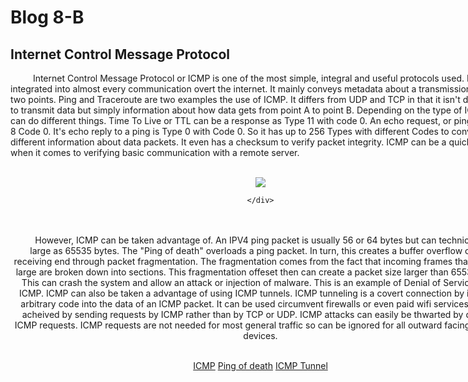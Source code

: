<html>
<style> div{ width: 800; word-wrap: break-word; } div.a{ text-align: center; }
	</style>
<head>
</head>
<body>	
	<h1>Blog 8-B</h1>
	<h2>Internet Control Message Protocol</h2>
<div>
<p>
	&#x2003; &#x2003; Internet Control Message Protocol or ICMP is one of the most simple, integral and useful protocols used. It's integrated 
	into almost every communication overt the internet. It mainly conveys metadata about a transmission between two points. Ping and Traceroute
	are two examples the use of ICMP. It differs from UDP and TCP in that it isn't designed to transmit data but simply information about how 
	data gets from point A to point B. Depending on the type of ICMP it can do different things. Time To Live or TTL can be a response as Type 
	11 with code 0. An echo request, or ping, is Type 8 Code 0. It's echo reply to a ping is Type 0 with Code 0. So it has up to 256 Types with 
	different Codes to convey different information about data packets. It even has a checksum to verify packet integrity. ICMP can be a quick 
	help when it comes to verifying basic communication with a remote server.

<br>
<br>
	<div class=a>
	<img src="https://www.cloudflare.com/img/learning/ddos/ping-of-death-ddos-attack/attack-mitigation.png">
	
	</div>
<br>
<br>
	&#x2003; &#x2003; However, ICMP can be taken advantage of. An IPV4 ping packet is usually 56 or 64 bytes but can technically be as large as 65535 bytes.
	 The "Ping of death" overloads a ping packet. In turn, this creates a buffer overflow on the receiving end through packet fragmentation. The fragmentation
	comes from the fact that incoming frames that are very large are broken down into sections. This fragmentation offeset then can create a packet size larger than
	65535 bytes. This can crash the system and allow an attack or injection of malware. This is an example of Denial of Service using ICMP. ICMP can also be taken
	a advantage of using ICMP tunnels. ICMP tunneling is a covert connection by injecting arbitrary code into the data of an ICMP packet. It can be used circumvent 
	firewalls or even paid wifi services. This is acheived by sending requests by ICMP rather than by TCP or UDP. ICMP attacks can easily be thwarted by denying
	ICMP requests. ICMP requests are not needed for most general traffic so can be ignored for all outward facing network devices. 
<br>
<br>
	
	
</p>

<a href="https://en.wikipedia.org/wiki/Internet_Control_Message_Protocol">ICMP</a></a>
<a href="https://en.wikipedia.org/wiki/Ping_of_death">Ping of death</a></a>
<a href="https://en.wikipedia.org/wiki/ICMP_tunnel">ICMP Tunnel</a></a>
<br>
</div>
</body>
</html>